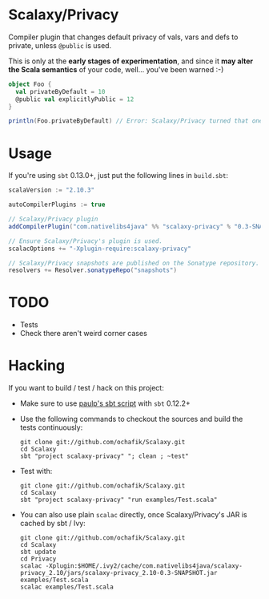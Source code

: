 # Scalaxy/Privacy

Compiler plugin that changes default privacy of vals, vars and defs to private, unless `@public` is used.

This is only at the **early stages of experimentation**, and since it **may alter the Scala semantics** of your code, well... you've been warned :-)

```scala
object Foo {
  val privateByDefault = 10
  @public val explicitlyPublic = 12
}

println(Foo.privateByDefault) // Error: Scalaxy/Privacy turned that one private.
```

# Usage

If you're using `sbt` 0.13.0+, just put the following lines in `build.sbt`:
```scala
scalaVersion := "2.10.3"

autoCompilerPlugins := true

// Scalaxy/Privacy plugin
addCompilerPlugin("com.nativelibs4java" %% "scalaxy-privacy" % "0.3-SNAPSHOT")

// Ensure Scalaxy/Privacy's plugin is used.
scalacOptions += "-Xplugin-require:scalaxy-privacy"

// Scalaxy/Privacy snapshots are published on the Sonatype repository.
resolvers += Resolver.sonatypeRepo("snapshots")
```

# TODO

- Tests
- Check there aren't weird corner cases

# Hacking

If you want to build / test / hack on this project:
- Make sure to use [paulp's sbt script](https://github.com/paulp/sbt-extras) with `sbt` 0.12.2+
- Use the following commands to checkout the sources and build the tests continuously:

    ```
    git clone git://github.com/ochafik/Scalaxy.git
    cd Scalaxy
    sbt "project scalaxy-privacy" "; clean ; ~test"
    ```
- Test with:

  ```
  git clone git://github.com/ochafik/Scalaxy.git
  cd Scalaxy
  sbt "project scalaxy-privacy" "run examples/Test.scala"
  ```

- You can also use plain `scalac` directly, once Scalaxy/Privacy's JAR is cached by sbt / Ivy:

  ```
  git clone git://github.com/ochafik/Scalaxy.git
  cd Scalaxy
  sbt update
  cd Privacy
  scalac -Xplugin:$HOME/.ivy2/cache/com.nativelibs4java/scalaxy-privacy_2.10/jars/scalaxy-privacy_2.10-0.3-SNAPSHOT.jar examples/Test.scala
  scalac examples/Test.scala
  ```
